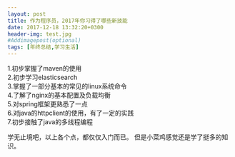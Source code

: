 ```yaml
---
layout: post
title: 作为程序员，2017年你习得了哪些新技能
date: 2017-12-18 13:32:20+0300
header-img: test.jpg
#Addimagepost(optional)
tags: [年终总结,学习生活]
---
```

1.初步掌握了maven的使用<br>
2.初步学习elasticsearch<br>
3.掌握了一部分基本的常见的linux系统命令<br>
4.了解了nginx的基本配置及负载均衡<br>
5.对spring框架更熟悉了一点<br>
6.对java的httpclient的使用，有了一定的实践<br>
7.初步接触了java的多线程编程<br>

学无止境吧，以上各个点，都仅仅入门而已。
但是小菜鸡感觉还是学了挺多的知识。

